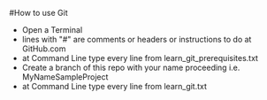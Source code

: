 #How to use Git

- Open a Terminal
- lines with "#" are comments or headers or instructions to do at GitHub.com
- at Command Line type every line from learn_git_prerequisites.txt
- Create a branch of this repo with your name proceeding i.e. MyNameSampleProject
- at Command Line type every line from learn_git.txt
